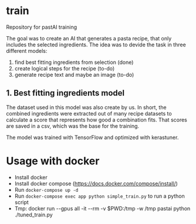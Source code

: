 # train
Repository for pastAI training

The goal was to create an AI that generates a pasta recipe, that only includes the selected ingredients. The idea was to devide the task in three different models:
1. find best fitting ingredients from selection (done)
2. create logical steps for the recipe (to-do)
3. generate recipe text and maybe an image (to-do) 

## 1. Best fitting ingredients model
The dataset used in this model was also create by us. In short, the combined ingredients were extracted out of many recipe datasets to calculate a score that represents how good a combination fits. That scores are saved in a csv, which was the base for the training. 

The model was trained with TensorFlow and optimized with kerastuner.

# Usage with docker
 - Install docker
 - Install docker compose (https://docs.docker.com/compose/install/)
 - Run `docker-compose up -d`
 - Run `docker-compose exec app python simple_train.py` to run a python script
 - Tmp: docker run --gpus all -it --rm -v $PWD:/tmp -w /tmp pastai python ./tuned_train.py
